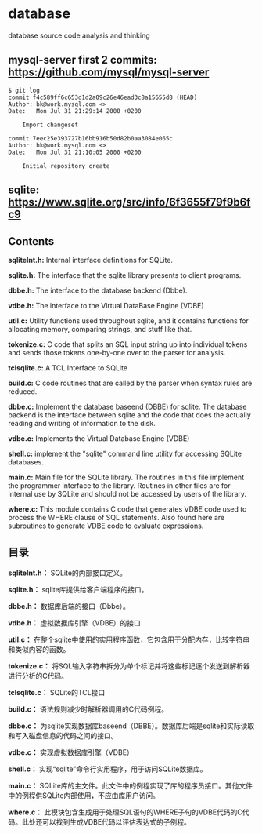 # database
database source code analysis and thinking

## mysql-server first 2 commits: https://github.com/mysql/mysql-server
```
$ git log
commit f4c589ff6c653d1d2a09c26e46ead3c8a15655d8 (HEAD)
Author: bk@work.mysql.com <>
Date:   Mon Jul 31 21:29:14 2000 +0200

    Import changeset

commit 7eec25e393727b16bb916b50d82b0aa3084e065c
Author: bk@work.mysql.com <>
Date:   Mon Jul 31 21:10:05 2000 +0200

    Initial repository create

```


## sqlite: https://www.sqlite.org/src/info/6f3655f79f9b6fc9

## Contents
**sqliteInt.h:** Internal interface definitions for SQLite.

**sqlite.h:** The interface that the sqlite library presents to client programs.

**dbbe.h:** The interface to the database backend (Dbbe).

**vdbe.h:** The interface to the Virtual DataBase Engine (VDBE)

**util.c:** Utility functions used throughout sqlite, and it contains functions for allocating memory, comparing strings, and stuff like that.

**tokenize.c:** C code that splits an SQL input string up into individual tokens and sends those tokens one-by-one over to the parser for analysis.

**tclsqlite.c:** A TCL Interface to SQLite

**build.c:** C code routines that are called by the parser when syntax rules are reduced.

**dbbe.c:** Implement the database baseend (DBBE) for sqlite.  The database backend is the interface between sqlite and the code that does the actually reading and writing of information to the disk.

**vdbe.c:** Implements the Virtual Database Engine (VDBE)

**shell.c:** implement the "sqlite" command line utility for accessing SQLite databases.

**main.c:** Main file for the SQLite library.  The routines in this file implement the programmer interface to the library.  Routines in other files are for internal use by SQLite and should not be accessed by users of the library.

**where.c:** This module contains C code that generates VDBE code used to process the WHERE clause of SQL statements.  Also found here are subroutines to generate VDBE code to evaluate expressions.

## 目录
**sqliteInt.h：** SQLite的内部接口定义。

**sqlite.h：** sqlite库提供给客户端程序的接口。

**dbbe.h：** 数据库后端的接口（Dbbe）。

**vdbe.h：** 虚拟数据库引擎（VDBE）的接口

**util.c：** 在整个sqlite中使用的实用程序函数，它包含用于分配内存，比较字符串和类似内容的函数。

**tokenize.c：** 将SQL输入字符串拆分为单个标记并将这些标记逐个发送到解析器进行分析的C代码。

**tclsqlite.c：** SQLite的TCL接口

**build.c：** 语法规则减少时解析器调用的C代码例程。

**dbbe.c：** 为sqlite实现数据库baseend（DBBE）。数据库后端是sqlite和实际读取和写入磁盘信息的代码之间的接口。

**vdbe.c：** 实现虚拟数据库引擎（VDBE）

**shell.c：** 实现“sqlite”命令行实用程序，用于访问SQLite数据库。

**main.c：** SQLite库的主文件。此文件中的例程实现了库的程序员接口。其他文件中的例程供SQLite内部使用，不应由库用户访问。

**where.c：** 此模块包含生成用于处理SQL语句的WHERE子句的VDBE代码的C代码。此处还可以找到生成VDBE代码以评估表达式的子例程。